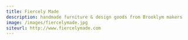 ```yaml
---
title: Fiercely Made
description: handmade furniture & design goods from Brooklym makers
image: /images/fiercelymade.jpg
siteurl: http://www.fiercelymade.com
---
```

